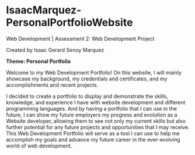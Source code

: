# IsaacMarquez-PersonalPortfolioWebsite
Web Development | Assessment 2: Web Development Project

Created by Isaac Gerard Senoy Marquez

**Theme: Personal Portfolio**

Welcome to my Web Development Portfolio! On this website, I will mainly showcase my background, my credentials and certificates, and my accomplishments and recent projects. 

I decided to create a portfolio to display and demonstrate the skills, knowledge, and experience I have with website development and different programming languages. And by having a portfolio that I can use in the future, I can show my future employers my progress and evolution as a Website developer, allowing them to see not only my current skills but also further potential for any future projects and opportunities that I may receive. This Web Development Portfolio will serve as a tool I can use to help me accomplish my goals and advance my future career in the ever-evolving world of web development.

